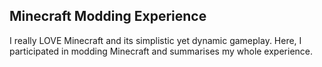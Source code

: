 Minecraft Modding Experience
---
I really LOVE Minecraft and its simplistic yet dynamic gameplay. Here, I participated in modding Minecraft and summarises my whole experience.